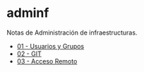 # adminf

Notas de Administración de infraestructuras.

- [01 - Usuarios y Grupos](./secciones/01_usuarios_y_grupos.md)
- [02 - GIT](./secciones/02_git.md)
- [03 - Acceso Remoto](./secciones/03_acceso_remoto.md)

